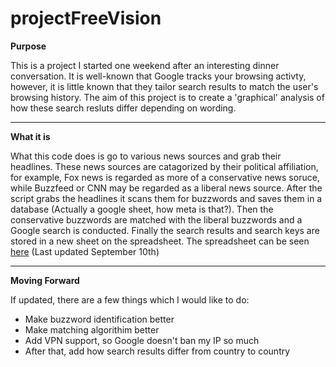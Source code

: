 # projectFreeVision
**Purpose**

This is a project I started one weekend after an interesting dinner conversation. It is well-known that Google tracks your browsing activty,
however, it is little known that they tailor search results to match the user's browsing history. The aim of this project is to create a
'graphical' analysis of how these search resluts differ depending on wording. 

---

**What it is**

What this code does is go to various news sources and grab their headlines. These news sources are catagorized by their political affiliation,
for example, Fox news is regarded as more of a conservative news soruce, while Buzzfeed or CNN may be regarded as a liberal news source.
After the script grabs the headlines it scans them for buzzwords and saves them in a database (Actually a google sheet, how meta is that?).
Then the conservative buzzwords are matched with the liberal buzzwords and a Google search is conducted. Finally the search results and 
search keys are stored in a new sheet on the spreadsheet. The spreadsheet can be seen [here](https://docs.google.com/a/mun.ca/spreadsheets/d/1DTDmpP9dlUfZhfm8Bb4AL7-PfqlbjoCEI0FxUFGfjA0/edit?usp=sharing)
(Last updated September 10th)

---

**Moving Forward**

If updated, there are a few things which I would like to do:
* Make buzzword identification better
* Make matching algorithim better
* Add VPN support, so Google doesn't ban my IP so much
* After that, add how search results differ from country to country
